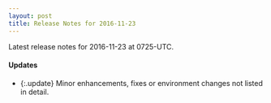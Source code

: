 ```yaml
---
layout: post
title: Release Notes for 2016-11-23
---
```


Latest release notes for 2016-11-23 at 0725-UTC.

<div class='updates' markdown='1'>

#### Updates

- {:.update} Minor enhancements, fixes or environment changes not listed in detail.

</div>


